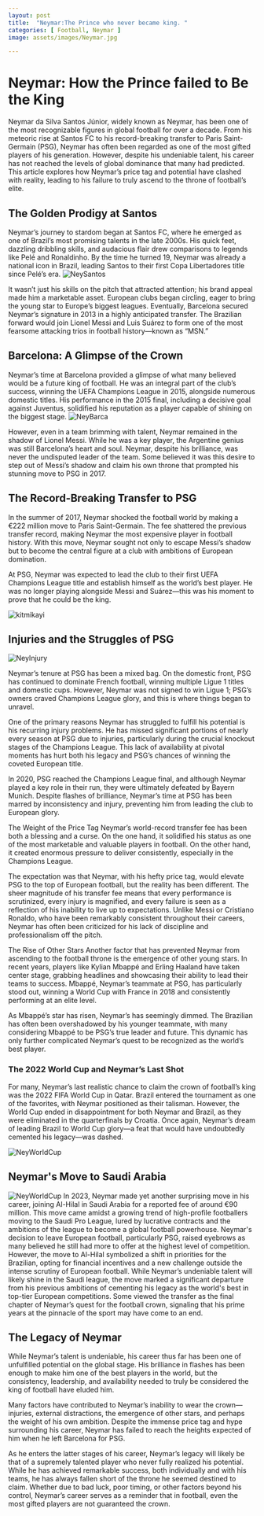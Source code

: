 ```yaml
---
layout: post
title:  "Neymar:The Prince who never became king. "
categories: [ Football, Neymar ]
image: assets/images/Neymar.jpg

---
```

<h1>Neymar: How the Prince failed to Be the King</h1>
Neymar da Silva Santos Júnior, widely known as Neymar, has been one of the most recognizable figures in global football for over a decade. From his meteoric rise at Santos FC to his record-breaking transfer to Paris Saint-Germain (PSG), Neymar has often been regarded as one of the most gifted players of his generation. However, despite his undeniable talent, his career has not reached the levels of global dominance that many had predicted. This article explores how Neymar’s price tag and potential have clashed with reality, leading to his failure to truly ascend to the throne of football’s elite.

<h2>The Golden Prodigy at Santos</h2>
Neymar’s journey to stardom began at Santos FC, where he emerged as one of Brazil’s most promising talents in the late 2000s. His quick feet, dazzling dribbling skills, and audacious flair drew comparisons to legends like Pelé and Ronaldinho. By the time he turned 19, Neymar was already a national icon in Brazil, leading Santos to their first Copa Libertadores title since Pelé’s era.

<img src="../assets/images/NeymarSantos.jpg" alt="NeySantos">

It wasn’t just his skills on the pitch that attracted attention; his brand appeal made him a marketable asset. European clubs began circling, eager to bring the young star to Europe’s biggest leagues. Eventually, Barcelona secured Neymar’s signature in 2013 in a highly anticipated transfer. The Brazilian forward would join Lionel Messi and Luis Suárez to form one of the most fearsome attacking trios in football history—known as “MSN.”

<h2>Barcelona: A Glimpse of the Crown</h2>
Neymar’s time at Barcelona provided a glimpse of what many believed would be a future king of football. He was an integral part of the club’s success, winning the UEFA Champions League in 2015, alongside numerous domestic titles. His performance in the 2015 final, including a decisive goal against Juventus, solidified his reputation as a player capable of shining on the biggest stage.

<img src="../assets/images/NeymarBarca.jpg" alt="NeyBarca">

However, even in a team brimming with talent, Neymar remained in the shadow of Lionel Messi. While he was a key player, the Argentine genius was still Barcelona’s heart and soul. Neymar, despite his brilliance, was never the undisputed leader of the team. Some believed it was this desire to step out of Messi’s shadow and claim his own throne that prompted his stunning move to PSG in 2017.

<h2>The Record-Breaking Transfer to PSG</h2>
In the summer of 2017, Neymar shocked the football world by making a €222 million move to Paris Saint-Germain. The fee shattered the previous transfer record, making Neymar the most expensive player in football history. With this move, Neymar sought not only to escape Messi’s shadow but to become the central figure at a club with ambitions of European domination.

At PSG, Neymar was expected to lead the club to their first UEFA Champions League title and establish himself as the world’s best player. He was no longer playing alongside Messi and Suárez—this was his moment to prove that he could be the king.

<img src="../assets/images/NeymarPsg.jpg" alt="kitmikayi">

<h2>Injuries and the Struggles of PSG</h2>

<img src="../assets/images/NeymarInjury.jpg" alt="NeyInjury">


Neymar’s tenure at PSG has been a mixed bag. On the domestic front, PSG has continued to dominate French football, winning multiple Ligue 1 titles and domestic cups. However, Neymar was not signed to win Ligue 1; PSG’s owners craved Champions League glory, and this is where things began to unravel.

One of the primary reasons Neymar has struggled to fulfill his potential is his recurring injury problems. He has missed significant portions of nearly every season at PSG due to injuries, particularly during the crucial knockout stages of the Champions League. This lack of availability at pivotal moments has hurt both his legacy and PSG’s chances of winning the coveted European title.

In 2020, PSG reached the Champions League final, and although Neymar played a key role in their run, they were ultimately defeated by Bayern Munich. Despite flashes of brilliance, Neymar’s time at PSG has been marred by inconsistency and injury, preventing him from leading the club to European glory.

The Weight of the Price Tag
Neymar’s world-record transfer fee has been both a blessing and a curse. On the one hand, it solidified his status as one of the most marketable and valuable players in football. On the other hand, it created enormous pressure to deliver consistently, especially in the Champions League.

The expectation was that Neymar, with his hefty price tag, would elevate PSG to the top of European football, but the reality has been different. The sheer magnitude of his transfer fee means that every performance is scrutinized, every injury is magnified, and every failure is seen as a reflection of his inability to live up to expectations. Unlike Messi or Cristiano Ronaldo, who have been remarkably consistent throughout their careers, Neymar has often been criticized for his lack of discipline and professionalism off the pitch.

The Rise of Other Stars
Another factor that has prevented Neymar from ascending to the football throne is the emergence of other young stars. In recent years, players like Kylian Mbappé and Erling Haaland have taken center stage, grabbing headlines and showcasing their ability to lead their teams to success. Mbappé, Neymar’s teammate at PSG, has particularly stood out, winning a World Cup with France in 2018 and consistently performing at an elite level.

As Mbappé’s star has risen, Neymar’s has seemingly dimmed. The Brazilian has often been overshadowed by his younger teammate, with many considering Mbappé to be PSG’s true leader and future. This dynamic has only further complicated Neymar’s quest to be recognized as the world’s best player.

<h3>The 2022 World Cup and Neymar’s Last Shot</h3>

For many, Neymar’s last realistic chance to claim the crown of football’s king was the 2022 FIFA World Cup in Qatar. Brazil entered the tournament as one of the favorites, with Neymar positioned as their talisman. However, the World Cup ended in disappointment for both Neymar and Brazil, as they were eliminated in the quarterfinals by Croatia. Once again, Neymar’s dream of leading Brazil to World Cup glory—a feat that would have undoubtedly cemented his legacy—was dashed.

<img src="../assets/images/NeyWorldCup.jpg" alt="NeyWorldCup">


<h2>Neymar's Move to Saudi Arabia</h2>

<img src="../assets/images/NeymarAl.jpg" alt="NeyWorldCup">
In 2023, Neymar made yet another surprising move in his career, joining Al-Hilal in Saudi Arabia for a reported fee of around €90 million. This move came amidst a growing trend of high-profile footballers moving to the Saudi Pro League, lured by lucrative contracts and the ambitions of the league to become a global football powerhouse. Neymar's decision to leave European football, particularly PSG, raised eyebrows as many believed he still had more to offer at the highest level of competition. However, the move to Al-Hilal symbolized a shift in priorities for the Brazilian, opting for financial incentives and a new challenge outside the intense scrutiny of European football. While Neymar’s undeniable talent will likely shine in the Saudi league, the move marked a significant departure from his previous ambitions of cementing his legacy as the world's best in top-tier European competitions. Some viewed the transfer as the final chapter of Neymar’s quest for the football crown, signaling that his prime years at the pinnacle of the sport may have come to an end.

<h2>The Legacy of Neymar</h2>
While Neymar’s talent is undeniable, his career thus far has been one of unfulfilled potential on the global stage. His brilliance in flashes has been enough to make him one of the best players in the world, but the consistency, leadership, and availability needed to truly be considered the king of football have eluded him.

Many factors have contributed to Neymar’s inability to wear the crown—injuries, external distractions, the emergence of other stars, and perhaps the weight of his own ambition. Despite the immense price tag and hype surrounding his career, Neymar has failed to reach the heights expected of him when he left Barcelona for PSG.

As he enters the latter stages of his career, Neymar’s legacy will likely be that of a supremely talented player who never fully realized his potential. While he has achieved remarkable success, both individually and with his teams, he has always fallen short of the throne he seemed destined to claim. Whether due to bad luck, poor timing, or other factors beyond his control, Neymar’s career serves as a reminder that in football, even the most gifted players are not guaranteed the crown.
